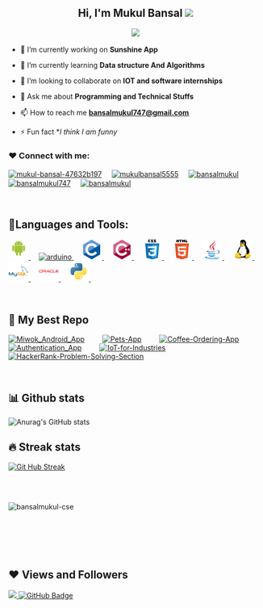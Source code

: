 
<h2 align="center">
  Hi, I'm Mukul Bansal
  <img src="https://media.giphy.com/media/hvRJCLFzcasrR4ia7z/giphy.gif" width="28">
</h2>

<p align="center">
  <a href="https://github.com/DenverCoder1/readme-typing-svg"><img src="https://readme-typing-svg.herokuapp.com/?lines=Enthusiastic+Learner+with+a+;passion+of+programming+and+;become+a+developer&font=Fira%20Code&center=true&width=440&height=45&color=406df7&vCenter=true&size=22"></a>
</p>

- 🔭 I’m currently working on **Sunshine App**

- 🌱 I’m currently learning **Data structure And Algorithms**

- 👯 I’m looking to collaborate on **IOT and software internships**

- 💬 Ask me about **Programming and Technical Stuffs**

- 📫 How to reach me **bansalmukul747@gmail.com**

- ⚡ Fun fact **I think I am funny*

<h3 align="left">❤ Connect with me:</h3>
<p align="left">
<a href="https://linkedin.com/in/mukul-bansal-47632b197" target="blank"><img align="center" src="https://raw.githubusercontent.com/rahuldkjain/github-profile-readme-generator/master/src/images/icons/Social/linked-in-alt.svg" alt="mukul-bansal-47632b197" height="30" width="40" /></a>
   &nbsp;  &nbsp;
<a href="https://instagram.com/mukulbansal5555" target="blank"><img align="center" src="https://raw.githubusercontent.com/rahuldkjain/github-profile-readme-generator/master/src/images/icons/Social/instagram.svg" alt="mukulbansal5555" height="30" width="40" /></a>
   &nbsp;  &nbsp;
<a href="https://www.codechef.com/users/bansalmukul" target="blank"><img align="center" src="https://cdn.jsdelivr.net/npm/simple-icons@3.1.0/icons/codechef.svg" alt="bansalmukul" height="30" width="40" /></a>
   &nbsp;  &nbsp;
<a href="https://www.hackerrank.com/bansalmukul747" target="blank"><img align="center" src="https://raw.githubusercontent.com/rahuldkjain/github-profile-readme-generator/master/src/images/icons/Social/hackerrank.svg" alt="bansalmukul747" height="30" width="40" /></a>
   &nbsp;  &nbsp;
<a href="https://www.leetcode.com/bansalmukul" target="blank"><img align="center" src="https://raw.githubusercontent.com/rahuldkjain/github-profile-readme-generator/master/src/images/icons/Social/leet-code.svg" alt="bansalmukul" height="30" width="40" /></a>
   &nbsp;  &nbsp;
</p>
&nbsp;

  ##  🚀Languages and Tools:
<p align="left"> <a href="https://developer.android.com" target="_blank"> <img src="https://raw.githubusercontent.com/devicons/devicon/master/icons/android/android-original-wordmark.svg" alt="android" width="40" height="40"/> </a>
   &nbsp;  &nbsp;
  <a href="https://www.arduino.cc/" target="_blank"> <img src="https://cdn.worldvectorlogo.com/logos/arduino-1.svg" alt="arduino" width="40" height="40"/> </a>
   &nbsp;  &nbsp;
  <a href="https://www.cprogramming.com/" target="_blank"> <img src="https://raw.githubusercontent.com/devicons/devicon/master/icons/c/c-original.svg" alt="c" width="40" height="40"/> </a>
   &nbsp;  &nbsp;
  <a href="https://www.w3schools.com/cpp/" target="_blank"> <img src="https://raw.githubusercontent.com/devicons/devicon/master/icons/cplusplus/cplusplus-original.svg" alt="cplusplus" width="40" height="40"/> </a>
   &nbsp;  &nbsp;
  <a href="https://www.w3schools.com/css/" target="_blank"> <img src="https://raw.githubusercontent.com/devicons/devicon/master/icons/css3/css3-original-wordmark.svg" alt="css3" width="40" height="40"/> </a>
   &nbsp;  &nbsp;
  <a href="https://www.w3.org/html/" target="_blank"> <img src="https://raw.githubusercontent.com/devicons/devicon/master/icons/html5/html5-original-wordmark.svg" alt="html5" width="40" height="40"/> </a>
   &nbsp;  &nbsp;
  <a href="https://www.java.com" target="_blank"> <img src="https://raw.githubusercontent.com/devicons/devicon/master/icons/java/java-original.svg" alt="java" width="40" height="40"/> </a>
   &nbsp;  &nbsp;
  <a href="https://www.linux.org/" target="_blank"> <img src="https://raw.githubusercontent.com/devicons/devicon/master/icons/linux/linux-original.svg" alt="linux" width="40" height="40"/> </a>
  &nbsp;  &nbsp;
  <a href="https://www.mysql.com/" target="_blank"> <img src="https://raw.githubusercontent.com/devicons/devicon/master/icons/mysql/mysql-original-wordmark.svg" alt="mysql" width="40" height="40"/> </a>
   &nbsp;  &nbsp;
  <a href="https://www.oracle.com/" target="_blank"> <img src="https://raw.githubusercontent.com/devicons/devicon/master/icons/oracle/oracle-original.svg" alt="oracle" width="40" height="40"/> </a>
  &nbsp;  &nbsp;
  <a href="https://www.python.org" target="_blank"> <img src="https://raw.githubusercontent.com/devicons/devicon/master/icons/python/python-original.svg" alt="python" width="40" height="40"/> </a>
   &nbsp;  &nbsp;
</p>

&nbsp;  &nbsp;

## 📘 My Best Repo


<p align="left">
  <a href="https://github.com/bansalmukul-cse/Miwok_Android_App"><img width="382" src="https://github-readme-stats.vercel.app/api/pin/?username=bansalmukul-cse&theme=react&bg_color=1F222E&title_color=F85D7F&icon_color=F8D866&hide_border=false&show_icons=false&repo=Miwok_Android_App" alt="Miwok_Android_App"></a>
    &nbsp;  &nbsp;  &nbsp;  &nbsp;
  <a href="https://github.com/bansalmukul-cse/Pets-App"><img width="382" src="https://github-readme-stats.vercel.app/api/pin/?username=bansalmukul-cse&theme=react&bg_color=1F222E&title_color=F85D7F&icon_color=F8D866&hide_border=false&show_icons=false&repo=Pets-App" alt="Pets-App"></a>
      &nbsp;  &nbsp;  &nbsp;  &nbsp;
  <a href="https://github.com/bansalmukul-cse/Coffee-Ordering-App"><img width="382" src="https://github-readme-stats.vercel.app/api/pin/?username=bansalmukul-cse&theme=react&bg_color=1F222E&title_color=F85D7F&icon_color=F8D866&hide_border=false&show_icons=false&repo=Coffee-Ordering-App" alt="Coffee-Ordering-App"></a>
      &nbsp;  &nbsp;  &nbsp;  &nbsp;
  <a href="https://github.com/bansalmukul-cse/Authentication_App"><img width="382" src="https://github-readme-stats.vercel.app/api/pin/?username=bansalmukul-cse&theme=react&bg_color=1F222E&title_color=F85D7F&icon_color=F8D866&hide_border=false&show_icons=false&repo=Authentication_App" alt="Authentication_App"></a>
      &nbsp;  &nbsp;  &nbsp;  &nbsp;
  <a href="https://github.com/bansalmukul-cse/IoT-for-Industries"><img width="382" src="https://github-readme-stats.vercel.app/api/pin/?username=bansalmukul-cse&theme=react&bg_color=1F222E&title_color=F85D7F&icon_color=F8D866&hide_border=false&show_icons=false&repo=IoT-for-Industries" alt="IoT-for-Industries"></a>
      &nbsp;  &nbsp;  &nbsp;  &nbsp;
  <a href="https://github.com/bansalmukul-cse/HackerRank-Problem-Solving-Section"><img width="382" src="https://github-readme-stats.vercel.app/api/pin/?username=bansalmukul-cse&theme=react&bg_color=1F222E&title_color=F85D7F&icon_color=F8D866&hide_border=false&show_icons=false&repo=HackerRank-Problem-Solving-Section" alt="HackerRank-Problem-Solving-Section"></a>
      &nbsp;  &nbsp;  &nbsp;  &nbsp;
  
  </p>
&nbsp;  &nbsp;

## 📊 Github stats

![Anurag's GitHub stats](https://denvercoder1-github-readme-stats.vercel.app/api/?username=bansalmukul-cse&show_icons=true&count_private=true&theme=react&hide_border=false&bg_color=1F222E&title_color=F85D7F&icon_color=F8D866)

## 🔥 Streak stats
<p align="left">
  <a href="https://github.com/DenverCoder1/github-readme-streak-stats">
    <img title="🔥 Git Hub Strea" alt="Git Hub Streak" src="https://github-readme-streak-stats.herokuapp.com/?user=bansalmukul-cse&theme=monokai-metallian&hide_border=false"/>
  </a>
</p>
&nbsp;  &nbsp;

<br/>
<br/>

<p><img align="left"  src="https://github-readme-stats.vercel.app/api/top-langs?username=bansalmukul-cse&theme=dark&show_icons=true&locale=en&layout=compact" alt="bansalmukul-cse" /></p>
<br/>
<br/>
<br/>
<br/>
<br/>
<br/>


## ❤ Views and Followers
<a href="https://github.com/Meghna-DAS/github-profile-views-counter">
    <img src="https://komarev.com/ghpvc/?username=bansalmukul-cse">
</a>
<a href="https://github.com/bansalmukul-cse?tab=followers"><img src="https://img.shields.io/github/followers/bansalmukul-cse?label=Followers&style=social" alt="GitHub Badge"></a>
